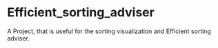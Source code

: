 # Efficient_sorting_adviser
A Project, that is useful for the sorting visualization and Efficient sorting adviser.
